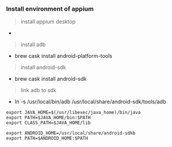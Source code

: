 ### Install environment of appium

> install appium desktop
  - 
> install adb
  - brew cask install android-platform-tools
> install android-sdk
  - brew cask install android-sdk
> link adb to sdk
  - ln -s /usr/local/bin/adb /usr/local/share/android-sdk/tools/adb

```shell
export JAVA_HOME=$(/usr/libexec/java_home)/bin/java
export PATH=$JAVA_HOME/bin:$PATH
export CLASS_PATH=$JAVA_HOME/lib

export ANDROID_HOME=/usr/local/share/android-sdkb
export PATH=$ANDROID_HOME:$PATH
```
